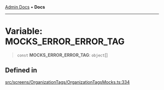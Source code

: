 [Admin Docs](/) • **Docs**

***

# Variable: MOCKS\_ERROR\_ERROR\_TAG

> `const` **MOCKS\_ERROR\_ERROR\_TAG**: `object`[]

## Defined in

[src/screens/OrganizationTags/OrganizationTagsMocks.ts:334](https://github.com/PalisadoesFoundation/talawa-admin/blob/main/src/screens/OrganizationTags/OrganizationTagsMocks.ts#L334)
